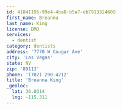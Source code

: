 ```yaml
---
id: 41841195-99e4-4ba8-b5a7-eb7913324609
first_name: Breanna
last_name: King
license: DMD
services:
  - dentist
category: dentists
address: '7770 W Cougar Ave'
city: 'Las Vegas'
state: NV
zip: '89113'
phone: '(702) 290-4212'
title: 'Breanna King'
_geoloc:
  lat: 36.0314
  lng: -115.311
---
```

